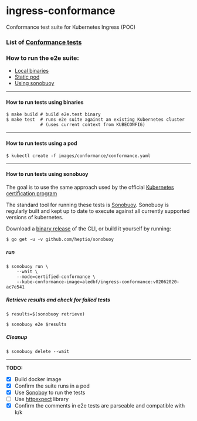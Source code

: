 # ingress-conformance
Conformance test suite for Kubernetes Ingress (POC)

### List of [Conformance tests](conformance.md)

### How to run the e2e suite:

- [Local binaries](#how-to-run-tests-using-binaries)
- [Static pod](#how-to-run-tests-using-a-pod)
- [Using sonobuoy](#how-to-run-tests-using-sonobuoy)

--------

#### How to run tests using binaries

```
$ make build # build e2e.test binary
$ make test  # runs e2e suite against an existing Kubernetes cluster
             # (uses current context from KUBECONFIG)
```

--------

#### How to run tests using a pod

```
$ kubectl create -f images/conformance/conformance.yaml
```

--------


#### How to run tests using sonobuoy

The goal is to use the same approach used by the official [Kubernetes certification program](https://github.com/cncf/k8s-conformance)

The standard tool for running these tests is [Sonobuoy](https://github.com/heptio/sonobuoy).
Sonobuoy is regularly built and kept up to date to execute against all currently supported versions of kubernetes.

Download a [binary release](https://github.com/heptio/sonobuoy/releases) of the CLI, or build it yourself by running:

```
$ go get -u -v github.com/heptio/sonobuoy
```

##### run

```
$ sonobuoy run \
    --wait \
    --mode=certified-conformance \
    --kube-conformance-image=aledbf/ingress-conformance:v02062020-ac7e541
```

##### Retrieve results and check for failed tests

```
$ results=$(sonobuoy retrieve)
```

```
$ sonobuoy e2e $results
```

##### Cleanup

```
$ sonobuoy delete --wait
```

--------

**TODO:**

- [X] Build docker image
- [X] Confirm the suite runs in a pod
- [X] Use [Sonoboy](https://github.com/vmware-tanzu/sonobuoy) to run the tests
- [ ] Use [httpexpect](github.com/gavv/httpexpect) library
- [X] Confirm the comments in e2e tests are parseable and compatible with k/k
